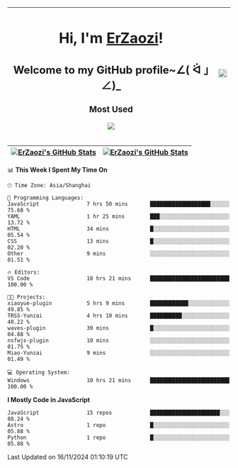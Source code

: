 |<h1>Hi, I'm <a href="https://github.com/erzaozi">ErZaozi</a>! </h1><h2>Welcome to my GitHub profile~∠( ᐛ 」∠)_</h2><p><h3>Most Used</h3><img src="https://skillicons.dev/icons?i=github,vscode,visualstudio,ubuntu,postman,pycharm,webstorm,git,docker"></p>|<img decoding="async" align=center src="https://cdn.jsdelivr.net/gh/erzaozi/erzaozi/image.gif" width="100%">|
| ----- | ----- |

| <a href="https://github.com/erzaozi"><img align="center" src="https://github-readme-stats.vercel.app/api/top-langs/?username=erzaozi&title_color=44cef6&text_color=4b5cc4&icon_color=2bbc8a&bg_color=white&langs_count=4&hide_border=true" alt="ErZaozi's GitHub Stats" /></a> | <a href="https://github.com/erzaozi"><img align="center" src="https://github-readme-stats.vercel.app/api?username=erzaozi&show_icons=true&line_height=27&count_private=true&title_color=44cef6&text_color=4b5cc4&icon_color=2bbc8a&bg_color=white&hide_border=true" alt="ErZaozi's GitHub Stats" /></a> |
| ----- | ----- |
<!--START_SECTION:waka-->
📊 **This Week I Spent My Time On** 

```text
🕑︎ Time Zone: Asia/Shanghai

💬 Programming Languages: 
JavaScript               7 hrs 50 mins       ███████████████████░░░░░░   75.68 % 
YAML                     1 hr 25 mins        ███░░░░░░░░░░░░░░░░░░░░░░   13.72 % 
HTML                     34 mins             █░░░░░░░░░░░░░░░░░░░░░░░░   05.54 % 
CSS                      13 mins             █░░░░░░░░░░░░░░░░░░░░░░░░   02.20 % 
Other                    9 mins              ░░░░░░░░░░░░░░░░░░░░░░░░░   01.51 % 

🔥 Editors: 
VS Code                  10 hrs 21 mins      █████████████████████████   100.00 % 

🐱‍💻 Projects: 
xiaoyue-plugin           5 hrs 9 mins        ████████████░░░░░░░░░░░░░   49.85 % 
TRSS-Yunzai              4 hrs 10 mins       ██████████░░░░░░░░░░░░░░░   40.22 % 
waves-plugin             30 mins             █░░░░░░░░░░░░░░░░░░░░░░░░   04.88 % 
nsfwjs-plugin            10 mins             ░░░░░░░░░░░░░░░░░░░░░░░░░   01.75 % 
Miao-Yunzai              9 mins              ░░░░░░░░░░░░░░░░░░░░░░░░░   01.49 % 

💻 Operating System: 
Windows                  10 hrs 21 mins      █████████████████████████   100.00 % 
```

**I Mostly Code in JavaScript** 

```text
JavaScript               15 repos            ██████████████████████░░░   88.24 % 
Astro                    1 repo              █░░░░░░░░░░░░░░░░░░░░░░░░   05.88 % 
Python                   1 repo              █░░░░░░░░░░░░░░░░░░░░░░░░   05.88 % 
```




 Last Updated on 16/11/2024 01:10:19 UTC
<!--END_SECTION:waka-->
